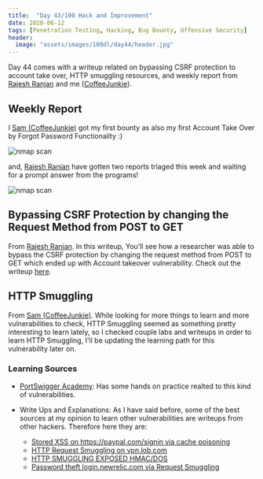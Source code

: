 ```yaml
---
title:  "Day 43/100 Hack and Improvement"
date: 2020-06-12
tags: [Penetration Testing, Hacking, Bug Bounty, Offensive Security]
header: 
  image: "assets/images/100dl/day44/header.jpg"
---
```

Day 44 comes with a writeup related on bypassing CSRF protection to account take over, HTTP smuggling resources, and weekly report from [Rajesh Ranjan](https://twitter.com/eh_rajesh) and me ([CoffeeJunkie](https://twitter.com/coffeejunkiee_)).

## Weekly Report

 I [Sam (CoffeeJunkie)](https://twitter.com/coffeejunkiee_) got my first bounty as also my first Account Take Over by Forgot Password Functionality :)

<img src="{{ site.url }}{{ site.baseurl }}/assets/images/100dl/day44/report.png" alt="nmap scan">

 and, [Rajesh Ranjan](https://twitter.com/eh_rajesh) have gotten two reports triaged this week and waiting for a prompt answer from the programs!

<img src="{{ site.url }}{{ site.baseurl }}/assets/images/100dl/day44/report1.png" alt="nmap scan">


## Bypassing CSRF Protection by changing the Request Method from POST to GET

From [Rajesh Ranjan](https://twitter.com/eh_rajesh).  In this writeup, You’ll see how a researcher was able to bypass the CSRF protection by changing the request method from POST to GET which ended up with Account takeover vulnerability. Check out the writeup [here](https://medium.com/bugbountywriteup/lets-bypass-csrf-protection-password-confirmation-to-takeover-victim-accounts-d-4a21297847ff).

## HTTP Smuggling 

From [Sam (CoffeeJunkie)](https://twitter.com/coffeejunkiee_). While looking for more things to learn and more vulnerabilities to check, HTTP Smuggling seemed as something pretty interesting to learn lately, so I checked couple labs and writeups in order to learn HTTP Smuggling, I'll be updating the learning path for this vulnerability later on. 

### Learning Sources

- [PortSwigger Academy](https://portswigger.net/web-security/request-smuggling): Has some hands on practice realted to this kind of vulnerabilities. 

- Write Ups and Explanations: As I have said before, some of the best sources at my opinion to learn other vulnerabilities are writeups from other hackers. Therefore here they are:
    - [Stored XSS on https://paypal.com/signin via cache poisoning](https://portswigger.net/research/http-desync-attacks-request-smuggling-reborn)
    - [HTTP Request Smuggling on vpn.lob.com](https://hackerone.com/reports/694604)
    - [HTTP SMUGGLING EXPOSED HMAC/DOS](https://hackerone.com/reports/753939)
    - [Password theft login.newrelic.com via Request Smuggling](https://hackerone.com/reports/498052)
